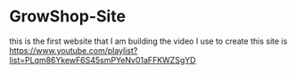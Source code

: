 # GrowShop-Site

this is the first website that I am building the video I use to create this site is https://www.youtube.com/playlist?list=PLqm86YkewF6S45smPYeNv01aFFKWZSgYD  
